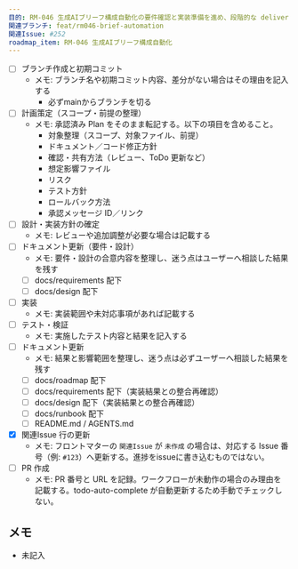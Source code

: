```yaml
---
目的: RM-046 生成AIブリーフ構成自動化の要件確認と実装準備を進め、段階的な deliverable を定義する
関連ブランチ: feat/rm046-brief-automation
関連Issue: #252
roadmap_item: RM-046 生成AIブリーフ構成自動化
---
```


- [ ] ブランチ作成と初期コミット
  - メモ: ブランチ名や初期コミット内容、差分がない場合はその理由を記入する
    - 必ずmainからブランチを切る
- [ ] 計画策定（スコープ・前提の整理）
  - メモ: 承認済み Plan をそのまま転記する。以下の項目を含めること。
    - 対象整理（スコープ、対象ファイル、前提）
    - ドキュメント／コード修正方針
    - 確認・共有方法（レビュー、ToDo 更新など）
    - 想定影響ファイル
    - リスク
    - テスト方針
    - ロールバック方法
    - 承認メッセージ ID／リンク
- [ ] 設計・実装方針の確定
  - メモ: レビューや追加調整が必要な場合は記載する
- [ ] ドキュメント更新（要件・設計）
  - メモ: 要件・設計の合意内容を整理し、迷う点はユーザーへ相談した結果を残す
  - [ ] docs/requirements 配下
  - [ ] docs/design 配下
- [ ] 実装
  - メモ: 実装範囲や未対応事項があれば記載する
- [ ] テスト・検証
  - メモ: 実施したテスト内容と結果を記入する
- [ ] ドキュメント更新
  - メモ: 結果と影響範囲を整理し、迷う点は必ずユーザーへ相談した結果を残す
  - [ ] docs/roadmap 配下
  - [ ] docs/requirements 配下（実装結果との整合再確認）
  - [ ] docs/design 配下（実装結果との整合再確認）
  - [ ] docs/runbook 配下
  - [ ] README.md / AGENTS.md
- [x] 関連Issue 行の更新
  - メモ: フロントマターの `関連Issue` が `未作成` の場合は、対応する Issue 番号（例: `#123`）へ更新する。進捗をissueに書き込むものではない。
- [ ] PR 作成
  - メモ: PR 番号と URL を記録。ワークフローが未動作の場合のみ理由を記載する。todo-auto-complete が自動更新するため手動でチェックしない。

## メモ
- 未記入
